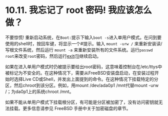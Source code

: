 # 10.11. 我忘记了 root 密码! 我应该怎么做？

不要惊慌! 重新启动系统，在`Boot:`提示下输入`boot -s`进入单用户模式。在问到要使用的shell时，按回车键，将显示一个#提示。输入 `mount -urw /` 来重新安装读/写根文件系统，然后运行 `mount -a` 来重新安装所有的文件系统。运行`passwd root`来改变`root`密码，然后运行[exit(1)](https://www.freebsd.org/cgi/man.cgi?query=exit&sektion=1&format=html)继续启动。

如果在进入单用户模式时仍被提示要给出root密码，这意味着控制台在/etc/ttys中被标记为不安全的。在这种情况下，需要从FreeBSD安装盘启动，在安装过程开始时选择Live CD或Shell，并发出上面提到的命令。在这种情况下挂载特定的分区，然后chroot到该分区。例如，用mount /dev/ada0p1 /mnt代替mount -urw /；为da0p1上的系统chroot /mnt。

如果不能从单用户模式下挂载根分区，有可能是分区被加密了，没有访问密钥就无法挂载。更多信息请参见 FreeBSD 手册中关于加密磁盘的章节。


